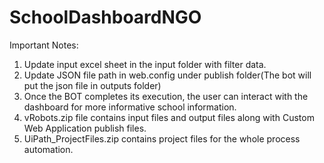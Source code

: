 # SchoolDashboardNGO
Important Notes:

1. Update input excel sheet in the input folder with filter data.
2. Update JSON file path in web.config under publish folder(The bot will put the json file in outputs folder)
3. Once the BOT completes its execution, the user can interact with the dashboard for more informative school information.
4. vRobots.zip file contains input files and output files along with Custom Web Application publish files.
5. UiPath_ProjectFiles.zip contains project files for the whole process automation.
